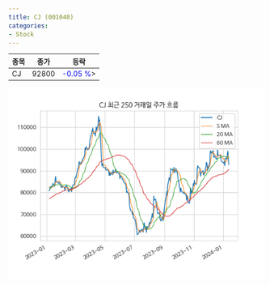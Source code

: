 ```yaml
---
title: CJ (001040)
categories:
- Stock
---
```


|종목|종가|등락|
|----|----|----|
|CJ|92800|<span style="color: blue">-0.05 %</span>>|

<!-- more -->

![001040](/assets/images/stock/001040.png)